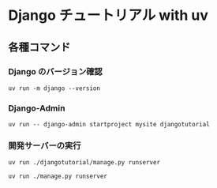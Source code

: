 # Django チュートリアル with uv

## 各種コマンド

### Django のバージョン確認

`uv run -m django --version`

### Django-Admin

`uv run -- django-admin startproject mysite djangotutorial`

### 開発サーバーの実行

`uv run ./djangotutorial/manage.py runserver`

`uv run ./manage.py runserver`

